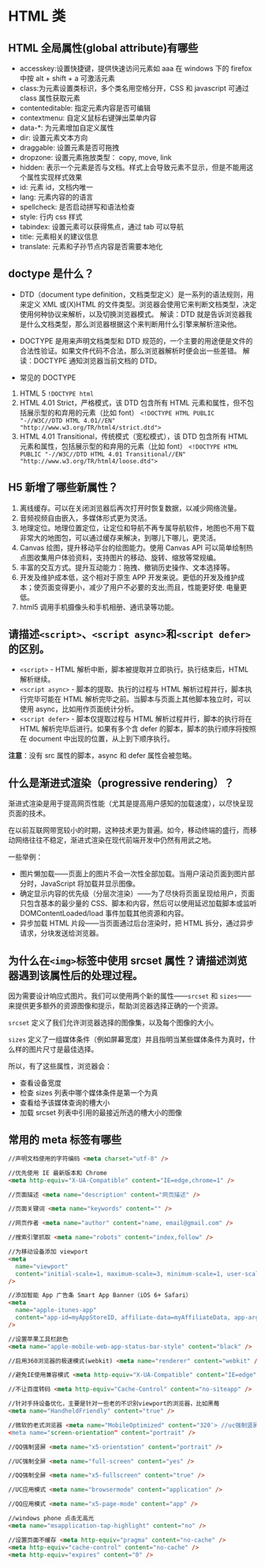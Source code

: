 # HTML 类

## HTML 全局属性(global attribute)有哪些

- accesskey:设置快捷键，提供快速访问元素如 aaa 在 windows 下的 firefox 中按 alt + shift + a 可激活元素
- class:为元素设置类标识，多个类名用空格分开，CSS 和 javascript 可通过 class 属性获取元素
- contenteditable: 指定元素内容是否可编辑
- contextmenu: 自定义鼠标右键弹出菜单内容
- data-\*: 为元素增加自定义属性
- dir: 设置元素文本方向
- draggable: 设置元素是否可拖拽
- dropzone: 设置元素拖放类型： copy, move, link
- hidden: 表示一个元素是否与文档。样式上会导致元素不显示，但是不能用这个属性实现样式效果
- id: 元素 id，文档内唯一
- lang: 元素内容的的语言
- spellcheck: 是否启动拼写和语法检查
- style: 行内 css 样式
- tabindex: 设置元素可以获得焦点，通过 tab 可以导航
- title: 元素相关的建议信息
- translate: 元素和子孙节点内容是否需要本地化

## doctype 是什么？

- DTD（document type definition，文档类型定义）是一系列的语法规则，用来定义 XML 或(X)HTML 的文件类型。浏览器会使用它来判断文档类型，决定使用何种协议来解析，以及切换浏览器模式。
  解读：DTD 就是告诉浏览器我是什么文档类型，那么浏览器根据这个来判断用什么引擎来解析渲染他。

- DOCTYPE 是用来声明文档类型和 DTD 规范的，一个主要的用途便是文件的合法性验证。如果文件代码不合法，那么浏览器解析时便会出一些差错。
  解读：DOCTYPE 通知浏览器当前文档的 DTD。

- 常见的 DOCTYPE

1. HTML 5
   `!DOCTYPE html`
2. HTML 4.01 Strict，严格模式，该 DTD 包含所有 HTML 元素和属性，但不包括展示型的和弃用的元素（比如 font）
   `<!DOCTYPE HTML PUBLIC "-//W3C//DTD HTML 4.01//EN" "http://www.w3.org/TR/html4/strict.dtd">`
3. HTML 4.01 Transitional，传统模式（宽松模式），该 DTD 包含所有 HTML 元素和属性，包括展示型的和弃用的元素（比如 font）
   `<!DOCTYPE HTML PUBLIC "-//W3C//DTD HTML 4.01 Transitional//EN" "http://www.w3.org/TR/html4/loose.dtd">`

## H5 新增了哪些新属性？

1. 离线缓存。可以在关闭浏览器后再次打开时恢复数据，以减少网络流量。
2. 音频视频自由嵌入，多媒体形式更为灵活。
3. 地理定位。地理位置定位，让定位和导航不再专属导航软件，地图也不用下载非常大的地图包，可以通过缓存来解决，到哪儿下哪儿，更灵活。
4. Canvas 绘图，提升移动平台的绘图能力。使用 Canvas API 可以简单绘制热点图收集用户体验资料，支持图片的移动、旋转、缩放等常规编。
5. 丰富的交互方式。提升互动能力：拖拽、撤销历史操作、文本选择等。
6. 开发及维护成本低，这个相对于原生 APP 开发来说。更低的开发及维护成本；使页面变得更小，减少了用户不必要的支出;而且，性能更好使. 电量更低。
7. html5 调用手机摄像头和手机相册、通讯录等功能。

## 请描述`<script>`、`<script async>`和`<script defer>`的区别。

- `<script>` - HTML 解析中断，脚本被提取并立即执行。执行结束后，HTML 解析继续。
- `<script async>` - 脚本的提取、执行的过程与 HTML 解析过程并行，脚本执行完毕可能在 HTML 解析完毕之前。当脚本与页面上其他脚本独立时，可以使用 async，比如用作页面统计分析。
- `<script defer>` - 脚本仅提取过程与 HTML 解析过程并行，脚本的执行将在 HTML 解析完毕后进行。如果有多个含 defer 的脚本，脚本的执行顺序将按照在 document 中出现的位置，从上到下顺序执行。

**注意**：没有 src 属性的脚本，async 和 defer 属性会被忽略。

## 什么是渐进式渲染（progressive rendering）？

渐进式渲染是用于提高网页性能（尤其是提高用户感知的加载速度），以尽快呈现页面的技术。

在以前互联网带宽较小的时期，这种技术更为普遍。如今，移动终端的盛行，而移动网络往往不稳定，渐进式渲染在现代前端开发中仍然有用武之地。

一些举例：

- 图片懒加载——页面上的图片不会一次性全部加载。当用户滚动页面到图片部分时，JavaScript 将加载并显示图像。
- 确定显示内容的优先级（分层次渲染）——为了尽快将页面呈现给用户，页面只包含基本的最少量的 CSS、脚本和内容，然后可以使用延迟加载脚本或监听 DOMContentLoaded/load 事件加载其他资源和内容。
- 异步加载 HTML 片段——当页面通过后台渲染时，把 HTML 拆分，通过异步请求，分块发送给浏览器。

## 为什么在`<img>`标签中使用 srcset 属性？请描述浏览器遇到该属性后的处理过程。

因为需要设计响应式图片。我们可以使用两个新的属性——`srcset` 和 `sizes`——来提供更多额外的资源图像和提示，帮助浏览器选择正确的一个资源。

`srcset` 定义了我们允许浏览器选择的图像集，以及每个图像的大小。

`sizes` 定义了一组媒体条件（例如屏幕宽度）并且指明当某些媒体条件为真时，什么样的图片尺寸是最佳选择。

所以，有了这些属性，浏览器会：

- 查看设备宽度
- 检查 sizes 列表中哪个媒体条件是第一个为真
- 查看给予该媒体查询的槽大小
- 加载 srcset 列表中引用的最接近所选的槽大小的图像

## 常用的 meta 标签有哪些

```html
//声明文档使用的字符编码 <meta charset="utf-8" />

//优先使用 IE 最新版本和 Chrome
<meta http-equiv="X-UA-Compatible" content="IE=edge,chrome=1" />

//页面描述 <meta name="description" content="网页描述" />

//页面关键词 <meta name="keywords" content="" />

//网页作者 <meta name="author" content="name, email@gmail.com" />

//搜索引擎抓取 <meta name="robots" content="index,follow" />

//为移动设备添加 viewport
<meta
  name="viewport"
  content="initial-scale=1, maximum-scale=3, minimum-scale=1, user-scalable=no"
/>

//添加智能 App 广告条 Smart App Banner（iOS 6+ Safari）
<meta
  name="apple-itunes-app"
  content="app-id=myAppStoreID, affiliate-data=myAffiliateData, app-argument=myURL"
/>

//设置苹果工具栏颜色
<meta name="apple-mobile-web-app-status-bar-style" content="black" />

//启用360浏览器的极速模式(webkit) <meta name="renderer" content="webkit" />

//避免IE使用兼容模式 <meta http-equiv="X-UA-Compatible" content="IE=edge" />

//不让百度转码 <meta http-equiv="Cache-Control" content="no-siteapp" />

//针对手持设备优化，主要是针对一些老的不识别viewport的浏览器，比如黑莓
<meta name="HandheldFriendly" content="true" />

//微软的老式浏览器 <meta name="MobileOptimized" content="320″> //uc强制竖屏
<meta name="screen-orientation" content="portrait" />

//QQ强制竖屏 <meta name="x5-orientation" content="portrait" />

//UC强制全屏 <meta name="full-screen" content="yes" />

//QQ强制全屏 <meta name="x5-fullscreen" content="true" />

//UC应用模式 <meta name="browsermode" content="application" />

//QQ应用模式 <meta name="x5-page-mode" content="app" />

//windows phone 点击无高光
<meta name="msapplication-tap-highlight" content="no" />

//设置页面不缓存 <meta http-equiv="pragma" content="no-cache" />
<meta http-equiv="cache-control" content="no-cache" />
<meta http-equiv="expires" content="0" />
```
